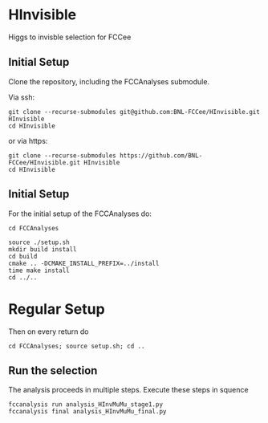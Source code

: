 # HInvisible

Higgs to invisble selection for FCCee


## Initial Setup

Clone the repository, including the FCCAnalyses submodule.

Via ssh:
```shell
git clone --recurse-submodules git@github.com:BNL-FCCee/HInvisible.git HInvisible
cd HInvisible
```

or via https:
```shell
git clone --recurse-submodules https://github.com/BNL-FCCee/HInvisible.git HInvisible
cd HInvisible
```



## Initial Setup
For the initial setup of the FCCAnalyses do:

```shell
cd FCCAnalyses

source ./setup.sh
mkdir build install
cd build
cmake .. -DCMAKE_INSTALL_PREFIX=../install
time make install
cd ../..
```

# Regular Setup

Then on every return do 
```shell
cd FCCAnalyses; source setup.sh; cd ..
```

## Run the selection
The analysis proceeds in multiple steps. Execute these steps in squence


```shell
fccanalysis run analysis_HInvMuMu_stage1.py
fccanalysis final analysis_HInvMuMu_final.py
```
